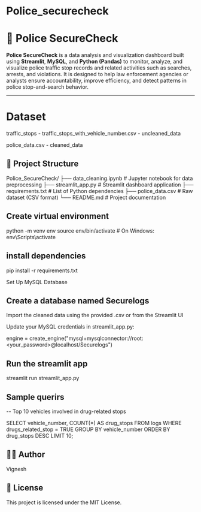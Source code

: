 # Police_securecheck

# 🚨 Police SecureCheck

**Police SecureCheck** is a data analysis and visualization dashboard built using **Streamlit**, **MySQL**, and **Python (Pandas)** to monitor, analyze, and visualize police traffic stop records and related activities such as searches, arrests, and violations. It is designed to help law enforcement agencies or analysts ensure accountability, improve efficiency, and detect patterns in police stop-and-search behavior.

---

# Dataset

traffic_stops - traffic_stops_with_vehicle_number.csv - uncleaned_data

police_data.csv - cleaned_data


## 📁 Project Structure

Police_SecureCheck/
├── data_cleaning.ipynb # Jupyter notebook for data preprocessing
├── streamlit_app.py # Streamlit dashboard application
├── requirements.txt # List of Python dependencies
├── police_data.csv # Raw dataset (CSV format)
└── README.md # Project documentation
## Create virtual environment

python -m venv env
source env/bin/activate        # On Windows: env\Scripts\activate

## install dependencies

pip install -r requirements.txt

Set Up MySQL Database

## Create a database named Securelogs

Import the cleaned data using the provided .csv or from the Streamlit UI 


Update your MySQL credentials in streamlit_app.py:


engine = create_engine("mysql+mysqlconnector://root:<your_password>@localhost/Securelogs")

## Run the streamlit app

streamlit run streamlit_app.py

## Sample querirs
-- Top 10 vehicles involved in drug-related stops



SELECT vehicle_number, COUNT(*) AS drug_stops
FROM logs
WHERE drugs_related_stop = TRUE
GROUP BY vehicle_number
ORDER BY drug_stops DESC
LIMIT 10;

## 🙋‍♂️ Author
Vignesh

## 📜 License
This project is licensed under the MIT License.
